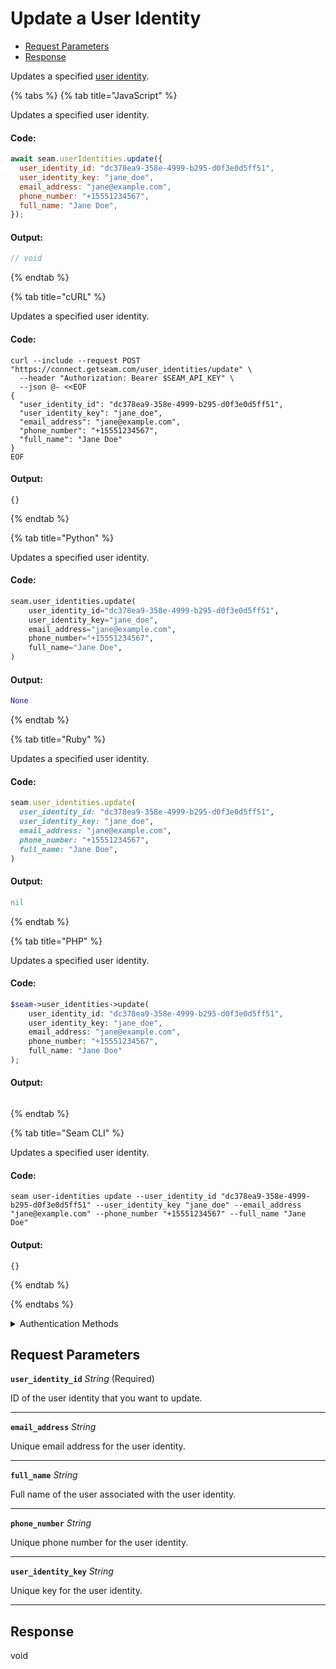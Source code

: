 # Update a User Identity

- [Request Parameters](#request-parameters)
- [Response](#response)

Updates a specified [user identity](../../capability-guides/mobile-access/managing-mobile-app-user-accounts-with-user-identities.md#what-is-a-user-identity).


{% tabs %}
{% tab title="JavaScript" %}

Updates a specified user identity.

#### Code:

```javascript
await seam.userIdentities.update({
  user_identity_id: "dc378ea9-358e-4999-b295-d0f3e0d5ff51",
  user_identity_key: "jane_doe",
  email_address: "jane@example.com",
  phone_number: "+15551234567",
  full_name: "Jane Doe",
});
```

#### Output:

```javascript
// void
```
{% endtab %}

{% tab title="cURL" %}

Updates a specified user identity.

#### Code:

```curl
curl --include --request POST "https://connect.getseam.com/user_identities/update" \
  --header "Authorization: Bearer $SEAM_API_KEY" \
  --json @- <<EOF
{
  "user_identity_id": "dc378ea9-358e-4999-b295-d0f3e0d5ff51",
  "user_identity_key": "jane_doe",
  "email_address": "jane@example.com",
  "phone_number": "+15551234567",
  "full_name": "Jane Doe"
}
EOF
```

#### Output:

```curl
{}
```
{% endtab %}

{% tab title="Python" %}

Updates a specified user identity.

#### Code:

```python
seam.user_identities.update(
    user_identity_id="dc378ea9-358e-4999-b295-d0f3e0d5ff51",
    user_identity_key="jane_doe",
    email_address="jane@example.com",
    phone_number="+15551234567",
    full_name="Jane Doe",
)
```

#### Output:

```python
None
```
{% endtab %}

{% tab title="Ruby" %}

Updates a specified user identity.

#### Code:

```ruby
seam.user_identities.update(
  user_identity_id: "dc378ea9-358e-4999-b295-d0f3e0d5ff51",
  user_identity_key: "jane_doe",
  email_address: "jane@example.com",
  phone_number: "+15551234567",
  full_name: "Jane Doe",
)
```

#### Output:

```ruby
nil
```
{% endtab %}

{% tab title="PHP" %}

Updates a specified user identity.

#### Code:

```php
$seam->user_identities->update(
    user_identity_id: "dc378ea9-358e-4999-b295-d0f3e0d5ff51",
    user_identity_key: "jane_doe",
    email_address: "jane@example.com",
    phone_number: "+15551234567",
    full_name: "Jane Doe"
);
```

#### Output:

```php

```
{% endtab %}

{% tab title="Seam CLI" %}

Updates a specified user identity.

#### Code:

```seam_cli
seam user-identities update --user_identity_id "dc378ea9-358e-4999-b295-d0f3e0d5ff51" --user_identity_key "jane_doe" --email_address "jane@example.com" --phone_number "+15551234567" --full_name "Jane Doe"
```

#### Output:

```seam_cli
{}
```
{% endtab %}

{% endtabs %}


<details>

<summary>Authentication Methods</summary>

- API key
- Personal access token
  <br>Must also include the `seam-workspace` header in the request.

To learn more, see [Authentication](https://docs.seam.co/latest/api/authentication).
</details>

## Request Parameters

**`user_identity_id`** *String* (Required)

ID of the user identity that you want to update.

---

**`email_address`** *String*

Unique email address for the user identity.

---

**`full_name`** *String*

Full name of the user associated with the user identity.

---

**`phone_number`** *String*

Unique phone number for the user identity.

---

**`user_identity_key`** *String*

Unique key for the user identity.

---


## Response

void

